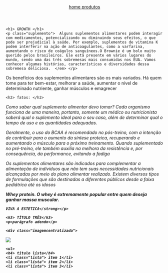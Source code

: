 <!DOCTYPE html>
<html lang="pt-br">
<head>
    <meta charset="UTF-8">
    <meta http-equiv="X-UA-Compatible" content="IE=edge">
    <meta name="viewport" content="width=device-width, initial-scale=1.0">
    <title>SUPLEMENTOS</title>
    <link rel="stylesheet" href="lolo.css">
</head>

<body> 
    <header>
        <nav>
<a href="index.html"> home </a>
<a href="produtos.html"> produtos </a>
        <title>SUPLEMENTOS</title>
    </header>
    
    <h1> GROWTH </h1>
    <p class="suplemento">  Alguns suplementos alimentares podem interagir com medicamentos, potencializando ou diminuindo seus efeitos, o que pode ser prejudicial à saúde. Por exemplo, suplementos de vitamina K podem interferir na ação de anticoagulantes, como a varfarina, aumentando o risco de coágulos sanguíneos.O Brownie é um bolo muito querido pelos brasileiros. Ele está presente em vários lugares do mundo, sendo uma das três sobremesas mais consumidas nos EUA. Vamos conhecer algumas histórias, características e diversidades dessa sobremesa deliciosa.  </em> </p>
<p class="uva"parágrafo>Os benefícios dos suplementos alimentares são os mais variados. Há quem tome para ter bem-estar, melhorar a saúde, aumentar o nível de determinado nutriente, ganhar músculos e emagrecer  </p>
    
    <h2> fatos: </h2>
<p> <em>Como saber qual suplemento alimentar devo tomar? Cada organismo funciona de uma maneira, portanto, somente um médico ou nutricionista saberá qual o suplemento ideal para o seu caso, além de determinar qual o tempo de uso e as quantidades adequadas.</p>
<p><em>Geralmente, o uso do BCAA é recomendado no pós-treino, com a intenção de contribuir para o aumento da síntese proteica, recuperando e aumentando o músculo para o próximo treinamento. Quando suplementado no pré-treino, ele também auxilia na melhora da resistência e, por consequência, da performance, evitando a fadiga   </em></p>
<p> <em>Os suplementos alimentares são indicados para complementar a alimentação de indivíduos que não tem suas necessidades nutricionais alcançadas por meio do plano alimentar realizado. Existem diversos tipos de formulações que são destinadas a diferentes públicos desde a faixa pediátrica até os idosos    </em> </p>
<p> <strong>Whey protein. O whey é extremamente popular entre quem deseja ganhar massa muscular.
    
    VIVA A ESTETICA</strong></p>

    <h3> TÍTULO TRÊS</h3>
    <p>parágrafo adendo</p>
    
    <div class="imagemcentralizada">
<img class="imagem1" src="abertura.webp">
    </div>
      


    <ul>
    <h4> titulo lista</h4>
    <li class="lista"> item 1</li>
    <li class="lista"> item 2</li>
    <li class="lista"> item 3</li>
</ul>

</body>
</html>
